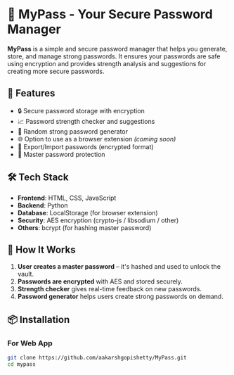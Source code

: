 # 🔐 MyPass - Your Secure Password Manager

**MyPass** is a simple and secure password manager that helps you generate, store, and manage strong passwords. It ensures your passwords are safe using encryption and provides strength analysis and suggestions for creating more secure passwords.

## 🚀 Features

- 🔒 Secure password storage with encryption
- 📈 Password strength checker and suggestions
- 🔑 Random strong password generator
- 🌐 Option to use as a browser extension *(coming soon)*
- 📁 Export/Import passwords (encrypted format)
- 🔐 Master password protection

## 🛠️ Tech Stack

- **Frontend**: HTML, CSS, JavaScript
- **Backend**: Python
- **Database**: LocalStorage (for browser extension)
- **Security**: AES encryption (crypto-js / libsodium / other)
- **Others**: bcrypt (for hashing master password)


## 🧠 How It Works

1. **User creates a master password** – it's hashed and used to unlock the vault.
2. **Passwords are encrypted** with AES and stored securely.
3. **Strength checker** gives real-time feedback on new passwords.
4. **Password generator** helps users create strong passwords on demand.

## 📦 Installation

### For Web App

```bash
git clone https://github.com/aakarshgopishetty/MyPass.git
cd mypass

